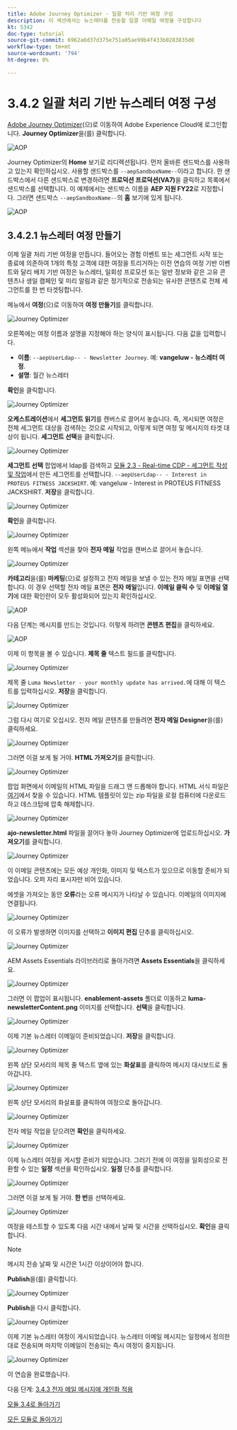 ```yaml
---
title: Adobe Journey Optimizer - 일괄 처리 기반 여정 구성
description: 이 섹션에서는 뉴스레터를 전송할 일괄 이메일 여정을 구성합니다
kt: 5342
doc-type: tutorial
source-git-commit: 6962a0d37d375e751a05ae99b4f433b0283835d0
workflow-type: tm+mt
source-wordcount: '794'
ht-degree: 0%

---
```


# 3.4.2 일괄 처리 기반 뉴스레터 여정 구성

[Adobe Journey Optimizer](https://experience.adobe.com)(으)로 이동하여 Adobe Experience Cloud에 로그인합니다. **Journey Optimizer**&#x200B;을(를) 클릭합니다.

![AOP](./../../../modules/ajo-b2c/module3.2/images/acophome.png)

Journey Optimizer의 **Home** 보기로 리디렉션됩니다. 먼저 올바른 샌드박스를 사용하고 있는지 확인하십시오. 사용할 샌드박스를 `--aepSandboxName--`이라고 합니다. 한 샌드박스에서 다른 샌드박스로 변경하려면 **프로덕션 프로덕션(VA7)**&#x200B;을 클릭하고 목록에서 샌드박스를 선택합니다. 이 예제에서는 샌드박스 이름을 **AEP 지원 FY22**&#x200B;로 지정합니다. 그러면 샌드박스 `--aepSandboxName--`의 **홈** 보기에 있게 됩니다.

![AOP](./../../../modules/ajo-b2c/module3.2/images/acoptriglp.png)

## 3.4.2.1 뉴스레터 여정 만들기

이제 일괄 처리 기반 여정을 만듭니다. 들어오는 경험 이벤트 또는 세그먼트 시작 또는 종료에 의존하여 1개의 특정 고객에 대한 여정을 트리거하는 이전 연습의 여정 기반 이벤트와 달리 배치 기반 여정은 뉴스레터, 일회성 프로모션 또는 일반 정보와 같은 고유 콘텐츠나 생일 캠페인 및 미리 알림과 같은 정기적으로 전송되는 유사한 콘텐츠로 전체 세그먼트를 한 번 타겟팅합니다.

메뉴에서 **여정**(으)로 이동하여 **여정 만들기**&#x200B;를 클릭합니다.

![Journey Optimizer](./images/oc43.png)

오른쪽에는 여정 이름과 설명을 지정해야 하는 양식이 표시됩니다. 다음 값을 입력합니다.

- **이름**: `--aepUserLdap-- - Newsletter Journey`. 예: **vangeluw - 뉴스레터 여정**.
- **설명**: 월간 뉴스레터

**확인**&#x200B;을 클릭합니다.

![Journey Optimizer](./images/batchj2.png)

**오케스트레이션**&#x200B;에서 **세그먼트 읽기**&#x200B;를 캔버스로 끌어서 놓습니다. 즉, 게시되면 여정은 전체 세그먼트 대상을 검색하는 것으로 시작되고, 이렇게 되면 여정 및 메시지의 타겟 대상이 됩니다. **세그먼트 선택**&#x200B;을 클릭합니다.

![Journey Optimizer](./images/batchj3.png)

**세그먼트 선택** 팝업에서 ldap를 검색하고 [모듈 2.3 - Real-time CDP - 세그먼트 작성 및 작업](./../../../modules/rtcdp-b2c/module2.3/real-time-cdp-build-a-segment-take-action.md)에서 만든 세그먼트를 선택합니다. `--aepUserLdap-- - Interest in PROTEUS FITNESS JACKSHIRT`. 예: vangeluw - Interest in PROTEUS FITNESS JACKSHIRT. **저장**&#x200B;을 클릭합니다.

![Journey Optimizer](./images/batchj5.png)

**확인**&#x200B;을 클릭합니다.

![Journey Optimizer](./images/batchj6.png)

왼쪽 메뉴에서 **작업** 섹션을 찾아 **전자 메일** 작업을 캔버스로 끌어서 놓습니다.

![Journey Optimizer](./images/batchj7.png)

**카테고리**&#x200B;을(를) **마케팅**(으)로 설정하고 전자 메일을 보낼 수 있는 전자 메일 표면을 선택합니다. 이 경우 선택할 전자 메일 표면은 **전자 메일**&#x200B;입니다. **이메일 클릭 수** 및 **이메일 열기**&#x200B;에 대한 확인란이 모두 활성화되어 있는지 확인하십시오.

![AOP](./images/journeyactions1eee.png)

다음 단계는 메시지를 만드는 것입니다. 이렇게 하려면 **콘텐츠 편집**&#x200B;을 클릭하세요.

![AOP](./images/journeyactions2.png)

이제 이 항목을 볼 수 있습니다. **제목 줄** 텍스트 필드를 클릭합니다.

![Journey Optimizer](./images/batch4.png)

제목 줄 `Luma Newsletter - your monthly update has arrived.`에 대해 이 텍스트를 입력하십시오. **저장**&#x200B;을 클릭합니다.

![Journey Optimizer](./images/batch5.png)

그럼 다시 여기로 오십시오. 전자 메일 콘텐츠를 만들려면 **전자 메일 Designer**&#x200B;을(를) 클릭하세요.

![Journey Optimizer](./images/batch6.png)

그러면 이걸 보게 될 거야. **HTML 가져오기**&#x200B;를 클릭합니다.

![Journey Optimizer](./images/batch7.png)

팝업 화면에서 이메일의 HTML 파일을 드래그 앤 드롭해야 합니다. HTML 서식 파일은 [여기](./../../../assets/html/ajo-newsletter.html.zip)에서 찾을 수 있습니다. HTML 템플릿이 있는 zip 파일을 로컬 컴퓨터에 다운로드하고 데스크탑에 압축 해제합니다.

![Journey Optimizer](./images/html1.png)

**ajo-newsletter.html** 파일을 끌어다 놓아 Journey Optimizer에 업로드하십시오. **가져오기**&#x200B;를 클릭합니다.

![Journey Optimizer](./images/batch8.png)

이 이메일 콘텐츠에는 모든 예상 개인화, 이미지 및 텍스트가 있으므로 이동할 준비가 되었습니다. 오퍼 자리 표시자만 비어 있습니다.

에셋을 가져오는 동안 **오류**&#x200B;라는 오류 메시지가 나타날 수 있습니다. 이메일의 이미지에 연결됩니다.

![Journey Optimizer](./images/errorfetch.png)

이 오류가 발생하면 이미지를 선택하고 **이미지 편집** 단추를 클릭하십시오.

![Journey Optimizer](./images/errorfetch1.png)

AEM Assets Essentials 라이브러리로 돌아가려면 **Assets Essentials**&#x200B;을 클릭하세요.

![Journey Optimizer](./images/errorfetch2.png)

그러면 이 팝업이 표시됩니다. **enablement-assets** 폴더로 이동하고 **luma-newsletterContent.png** 이미지를 선택합니다. **선택**&#x200B;을 클릭합니다.

![Journey Optimizer](./images/errorfetch3.png)

이제 기본 뉴스레터 이메일이 준비되었습니다. **저장**&#x200B;을 클릭합니다.

![Journey Optimizer](./images/ready.png)

왼쪽 상단 모서리의 제목 줄 텍스트 옆에 있는 **화살표**&#x200B;를 클릭하여 메시지 대시보드로 돌아갑니다.

![Journey Optimizer](./images/batch9.png)

왼쪽 상단 모서리의 화살표를 클릭하여 여정으로 돌아갑니다.

![Journey Optimizer](./images/oc79aeee.png)

전자 메일 작업을 닫으려면 **확인**&#x200B;을 클릭하세요.

![Journey Optimizer](./images/oc79beee.png)

이제 뉴스레터 여정을 게시할 준비가 되었습니다. 그러기 전에 이 여정을 일회성으로 전환할 수 있는 **일정** 섹션을 확인하십시오. **일정** 단추를 클릭합니다.

![Journey Optimizer](./images/batchj12.png)

그러면 이걸 보게 될 거야. **한 번**&#x200B;을 선택하세요.

![Journey Optimizer](./images/sch1.png)

여정을 테스트할 수 있도록 다음 시간 내에서 날짜 및 시간을 선택하십시오. **확인**&#x200B;을 클릭합니다.

>[!NOTE]
>
>메시지 전송 날짜 및 시간은 1시간 이상이어야 합니다.

**Publish**&#x200B;을(를) 클릭합니다.

![Journey Optimizer](./images/batchj13.png)

**Publish**&#x200B;을 다시 클릭합니다.

![Journey Optimizer](./images/batchj14.png)

이제 기본 뉴스레터 여정이 게시되었습니다. 뉴스레터 이메일 메시지는 일정에서 정의한 대로 전송되며 마지막 이메일이 전송되는 즉시 여정이 중지됩니다.

![Journey Optimizer](./images/batchj14eee.png)

이 연습을 완료했습니다.

다음 단계: [3.4.3 전자 메일 메시지에 개인화 적용](./ex3.md)

[모듈 3.4로 돌아가기](./journeyoptimizer.md)

[모든 모듈로 돌아가기](../../../overview.md)
